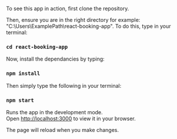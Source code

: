 To see this app in action, first clone the repository.

Then, ensure you are in the right directory for example: "C:\Users\ExamplePath\react-booking-app".
To do this, type in your terminal:

### `cd react-booking-app`

Now, install the dependancies by typing:

### `npm install`

Then simply type the following in your terminal:

### `npm start`

Runs the app in the development mode.\
Open [http://localhost:3000](http://localhost:3000) to view it in your browser.

The page will reload when you make changes.
